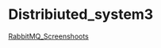 # Distribiuted_system3
[RabbitMQ_Screenshoots](https://drive.google.com/file/d/1fViUOjII6ooxcjiyC0PVUZvsC11ZIyfl/view?usp=drive_link)
